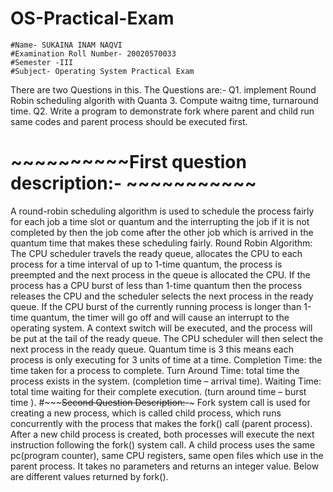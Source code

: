 # OS-Practical-Exam
~~~~~~~~~~~~~~~~~~~~~~~~~~~~~~~~~~~~~~~~~~~~~~~~~
#Name- SUKAINA INAM NAQVI
#Examination Roll Number- 20020570033 
#Semester -III
#Subject- Operating System Practical Exam
~~~~~~~~~~~~~~~~~~~~~~~~~~~~~~~~~~~~~~~~~~~~~~~~~ 
There are two Questions in this. The Questions are:- 
Q1. implement Round Robin scheduling algorith with Quanta 3. Compute waitng time, turnaround time. 
Q2. Write a program to demonstrate fork where parent and child run same codes and parent process should be executed first. 
# ~~~~~~~~~~First question description:-  ~~~~~~~~~~~ 
A round-robin scheduling algorithm is used to schedule the process fairly for each job a time slot or quantum and the interrupting the job if it is not completed by then the job come after the other job which is arrived in the quantum time that makes these scheduling fairly. 
Round Robin Algorithm: The CPU scheduler travels the ready queue, allocates the CPU to each process for a time interval of up to 1-time quantum, the process is preempted and the next process in the queue is allocated the CPU.
If the process has a CPU burst of less than 1-time quantum then the process releases the CPU and the scheduler selects the next process in the ready queue. 
If the CPU burst of the currently running process is longer than 1-time quantum, the timer will go off and will cause an interrupt to the operating system. A context switch will be executed, and the process will be put at the tail of the ready queue.
The CPU scheduler will then select the next process in the ready queue. 
Quantum time is 3 this means each process is only executing for 3 units of time at a time. 
Completion Time: the time taken for a process to complete.
Turn Around Time: total time the process exists in the system. (completion time – arrival time).
Waiting Time: total time waiting for their complete execution. (turn around time – burst time ). 
#~~~~~~~~~~~Second Question Description:-~~~~~~~~~ 
Fork system call is used for creating a new process, which is called child process, which runs concurrently with the process that makes the fork() call (parent process).
After a new child process is created, both processes will execute the next instruction following the fork() system call.
A child process uses the same pc(program counter), same CPU registers, same open files which use in the parent process. 
It takes no parameters and returns an integer value. Below are different values returned by fork().
